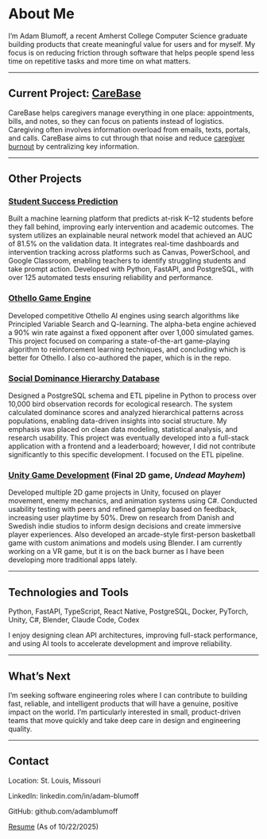# About Me

I’m Adam Blumoff, a recent Amherst College Computer Science graduate building products that create meaningful value for users and for myself. My focus is on reducing friction through software that helps people spend less time on repetitive tasks and more time on what matters.

---

## Current Project: [CareBase](https://www.github.com/adamblumof/carebase)

CareBase helps caregivers manage everything in one place: appointments, bills, and notes, so they can focus on patients instead of logistics. Caregiving often involves information overload from emails, texts, portals, and calls. CareBase aims to cut through that noise and reduce [caregiver burnout](https://my.clevelandclinic.org/health/diseases/9225-caregiver-burnout) by centralizing key information.

---

## Other Projects

### [Student Success Prediction](https://www.github.com/adamblumoff/student-success-prediction)
Built a machine learning platform that predicts at-risk K–12 students before they fall behind, improving early intervention and academic outcomes. The system utilizes an explainable neural network model that achieved an AUC of 81.5% on the validation data. It integrates real-time dashboards and intervention tracking across platforms such as Canvas, PowerSchool, and Google Classroom, enabling teachers to identify struggling students and take prompt action. Developed with Python, FastAPI, and PostgreSQL, with over 125 automated tests ensuring reliability and performance.

### [Othello Game Engine](https://www.github.com/OthelloEngine)
Developed competitive Othello AI engines using search algorithms like Principled Variable Search and Q-learning. The alpha-beta engine achieved a 90% win rate against a fixed opponent after over 1,000 simulated games. This project focused on comparing a state-of-the-art game-playing algorithm to reinforcement learning techniques, and concluding which is better for Othello. I also co-authored the paper, which is in the repo.  

### [Social Dominance Hierarchy Database](https://www.github.com/adamblumoff/cosc-257_bird_dbms)
Designed a PostgreSQL schema and ETL pipeline in Python to process over 10,000 bird observation records for ecological research. The system calculated dominance scores and analyzed hierarchical patterns across populations, enabling data-driven insights into social structure. My emphasis was placed on clean data modeling, statistical analysis, and research usability. This project was eventually developed into a full-stack application with a frontend and a leaderboard; however, I did not contribute significantly to this specific development. I focused on the ETL pipeline. 

### [Unity Game Development](https://www.github.com/adamblumoff/ZombieShooter) (Final 2D game, _Undead Mayhem_)
Developed multiple 2D game projects in Unity, focused on player movement, enemy mechanics, and animation systems using C#. Conducted usability testing with peers and refined gameplay based on feedback, increasing user playtime by 50%. Drew on research from Danish and Swedish indie studios to inform design decisions and create immersive player experiences. Also developed an arcade-style first-person basketball game with custom animations and models using Blender. I am currently working on a VR game, but it is on the back burner as I have been developing more traditional apps lately. 

---

## Technologies and Tools

Python, FastAPI, TypeScript, React Native, PostgreSQL, Docker, PyTorch, Unity, C#, Blender, Claude Code, Codex

I enjoy designing clean API architectures, improving full-stack performance, and using AI tools to accelerate development and improve reliability.

---

## What’s Next

I’m seeking software engineering roles where I can contribute to building fast, reliable, and intelligent products that will have a genuine, positive impact on the world. I’m particularly interested in small, product-driven teams that move quickly and take deep care in design and engineering quality.

---

## Contact

Location: St. Louis, Missouri

LinkedIn: linkedin.com/in/adam-blumoff

GitHub: github.com/adamblumoff

[Resume](./Blumoff_Adam_Resume%20(4).pdf) (As of 10/22/2025)









































